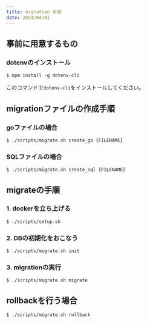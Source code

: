 ```yaml
---
title: migration 手順
date: 2024/04/01
---
```


## 事前に用意するもの

### dotenvのインストール

`$ npm install -g dotenv-cli`  

このコマンドで`dotenv-cli`をインストールしてください。

## migrationファイルの作成手順

### goファイルの場合

`$ ./scripts/migrate.sh create_go {FILENAME}`

### SQLファイルの場合

`$ ./scripts/migrate.sh create_sql {FILENAME}`

## migrateの手順

### 1. dockerを立ち上げる

`$ ./scripts/setup.sh`

### 2. DBの初期化をおこなう

`$ ./scripts/migrate.sh init`  

### 3. migrationの実行

`$ ./scripts/migrate.sh migrate`

## rollbackを行う場合

`$ ./scripts/migrate.sh rollback`
